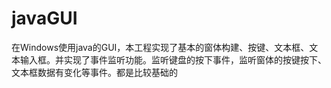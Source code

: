 # javaGUI
在Windows使用java的GUI，本工程实现了基本的窗体构建、按键、文本框、文本输入框。并实现了事件监听功能。监听键盘的按下事件，监听窗体的按键按下、文本框数据有变化等事件。都是比较基础的
